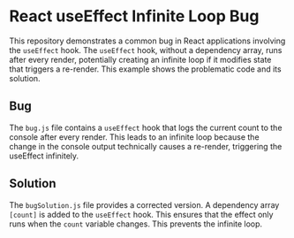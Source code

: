 # React useEffect Infinite Loop Bug

This repository demonstrates a common bug in React applications involving the `useEffect` hook.  The `useEffect` hook, without a dependency array, runs after every render, potentially creating an infinite loop if it modifies state that triggers a re-render.  This example shows the problematic code and its solution.

## Bug
The `bug.js` file contains a `useEffect` hook that logs the current count to the console after every render.  This leads to an infinite loop because the change in the console output technically causes a re-render, triggering the useEffect infinitely. 

## Solution
The `bugSolution.js` file provides a corrected version.  A dependency array `[count]` is added to the `useEffect` hook. This ensures that the effect only runs when the `count` variable changes. This prevents the infinite loop.